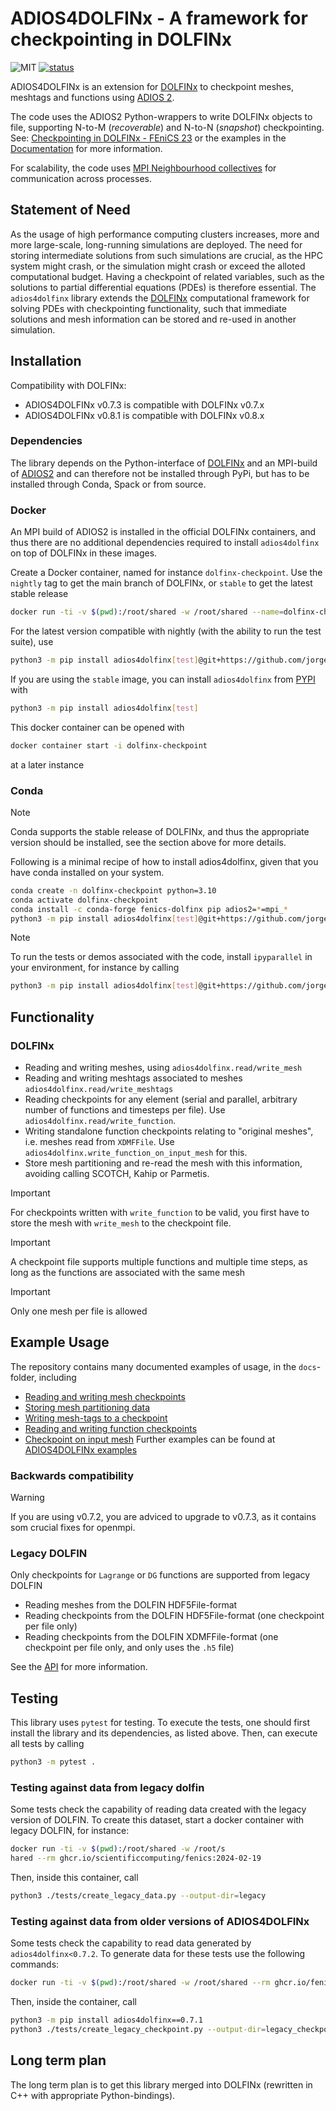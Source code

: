 # ADIOS4DOLFINx - A framework for checkpointing in DOLFINx

![MIT](https://img.shields.io/github/license/jorgensd/adios4dolfinx)
[![status](https://joss.theoj.org/papers/7866cb142db8a803e32d79a109573d25/status.svg)](https://joss.theoj.org/papers/7866cb142db8a803e32d79a109573d25)

ADIOS4DOLFINx is an extension for [DOLFINx](https://github.com/FEniCS/dolfinx/) to checkpoint meshes, meshtags and functions using [ADIOS 2](https://adios2.readthedocs.io/en/latest/).

The code uses the ADIOS2 Python-wrappers to write DOLFINx objects to file, supporting N-to-M (_recoverable_) and N-to-N (_snapshot_) checkpointing.
See: [Checkpointing in DOLFINx - FEniCS 23](https://jsdokken.com/checkpointing-presentation/#/) or the examples in the [Documentation](https://jsdokken.com/adios4dolfinx/) for more information.

For scalability, the code uses [MPI Neighbourhood collectives](https://www.mpi-forum.org/docs/mpi-3.1/mpi31-report/node200.htm) for communication across processes.

## Statement of Need

As the usage of high performance computing clusters increases, more and more large-scale, long-running simulations are deployed.
The need for storing intermediate solutions from such simulations are crucial, as the HPC system might crash, or the simulation might crash or exceed the alloted computational budget.
Having a checkpoint of related variables, such as the solutions to partial differential equations (PDEs) is therefore essential.
The `adios4dolfinx` library extends the [DOLFINx](https://github.com/FEniCS/dolfinx/) computational framework for solving PDEs with checkpointing functionality, such that immediate solutions and mesh information can be stored and re-used in another simulation.

## Installation

Compatibility with DOLFINx:

- ADIOS4DOLFINx v0.7.3 is compatible with DOLFINx v0.7.x
- ADIOS4DOLFINx v0.8.1 is compatible with DOLFINx v0.8.x

### Dependencies

The library depends on the Python-interface of [DOLFINx](https://github.com/) and an MPI-build of [ADIOS2](https://adios2.readthedocs.io/en/latest/setting_up/setting_up.html#as-package) and can therefore not be installed through PyPi, but has to be installed through Conda, Spack or from source.

### Docker

An MPI build of ADIOS2 is installed in the official DOLFINx containers, and thus there are no additional dependencies required to install `adios4dolfinx`
on top of DOLFINx in these images.

Create a Docker container, named for instance `dolfinx-checkpoint`.
Use the `nightly` tag to get the main branch of DOLFINx, or `stable` to get the latest stable release

```bash
docker run -ti -v $(pwd):/root/shared -w /root/shared --name=dolfinx-checkpoint ghcr.io/fenics/dolfinx/dolfinx:nightly
```

For the latest version compatible with nightly (with the ability to run the test suite), use

```bash
python3 -m pip install adios4dolfinx[test]@git+https://github.com/jorgensd/adios4dolfinx@main
```

If you are using the `stable` image, you can install `adios4dolfinx` from [PYPI](https://pypi.org/project/adios4dolfinx/) with

```bash
python3 -m pip install adios4dolfinx[test]
```

This docker container can be opened with

```bash
docker container start -i dolfinx-checkpoint
```

at a later instance

### Conda

> [!NOTE]  
> Conda supports the stable release of DOLFINx, and thus the appropriate version should be installed, see the section above for more details.

Following is a minimal recipe of how to install adios4dolfinx, given that you have conda installed on your system.

```bash
conda create -n dolfinx-checkpoint python=3.10
conda activate dolfinx-checkpoint
conda install -c conda-forge fenics-dolfinx pip adios2=*=mpi_*
python3 -m pip install adios4dolfinx[test]@git+https://github.com/jorgensd/adios4dolfinx@v0.8.1
```

> [!NOTE]
> To run the tests or demos associated with the code, install `ipyparallel` in your environment, for instance by calling
>
> ```bash
> python3 -m pip install adios4dolfinx[test]@git+https://github.com/jorgensd/adios4dolfinx@v0.8.1
> ```

## Functionality

### DOLFINx

- Reading and writing meshes, using `adios4dolfinx.read/write_mesh`
- Reading and writing meshtags associated to meshes `adios4dolfinx.read/write_meshtags`
- Reading checkpoints for any element (serial and parallel, arbitrary number of functions and timesteps per file). Use `adios4dolfinx.read/write_function`.
- Writing standalone function checkpoints relating to "original meshes", i.e. meshes read from `XDMFFile`. Use `adios4dolfinx.write_function_on_input_mesh` for this.
- Store mesh partitioning and re-read the mesh with this information, avoiding calling SCOTCH, Kahip or Parmetis.

> [!IMPORTANT]  
> For checkpoints written with `write_function` to be valid, you first have to store the mesh with `write_mesh` to the checkpoint file.

> [!IMPORTANT]  
> A checkpoint file supports multiple functions and multiple time steps, as long as the functions are associated with the same mesh

> [!IMPORTANT]  
> Only one mesh per file is allowed

## Example Usage

The repository contains many documented examples of usage, in the `docs`-folder, including

- [Reading and writing mesh checkpoints](./docs/writing_mesh_checkpoint.py)
- [Storing mesh partitioning data](./docs/partitioned_mesh.py)
- [Writing mesh-tags to a checkpoint](./docs/meshtags.py)
- [Reading and writing function checkpoints](./docs/writing_functions_checkpoint.py)
- [Checkpoint on input mesh](./docs/original_checkpoint.py)
  Further examples can be found at [ADIOS4DOLFINx examples](https://jsdokken.com/adios4dolfinx/)

### Backwards compatibility

> [!WARNING]
> If you are using v0.7.2, you are adviced to upgrade to v0.7.3, as it contains som crucial fixes for openmpi.

### Legacy DOLFIN

Only checkpoints for `Lagrange` or `DG` functions are supported from legacy DOLFIN

- Reading meshes from the DOLFIN HDF5File-format
- Reading checkpoints from the DOLFIN HDF5File-format (one checkpoint per file only)
- Reading checkpoints from the DOLFIN XDMFFile-format (one checkpoint per file only, and only uses the `.h5` file)

See the [API](./docs/api) for more information.

## Testing

This library uses `pytest` for testing.
To execute the tests, one should first install the library and its dependencies, as listed above.
Then, can execute all tests by calling

```bash
python3 -m pytest .
```

### Testing against data from legacy dolfin

Some tests check the capability of reading data created with the legacy version of DOLFIN.
To create this dataset, start a docker container with legacy DOLFIN, for instance:

```bash
docker run -ti -v $(pwd):/root/shared -w /root/s
hared --rm ghcr.io/scientificcomputing/fenics:2024-02-19
```

Then, inside this container, call

```bash
python3 ./tests/create_legacy_data.py --output-dir=legacy
```

### Testing against data from older versions of ADIOS4DOLFINx

Some tests check the capability to read data generated by `adios4dolfinx<0.7.2`.
To generate data for these tests use the following commands:

```bash
docker run -ti -v $(pwd):/root/shared -w /root/shared --rm ghcr.io/fenics/dolfinx/dolfinx:v0.7.3
```

Then, inside the container, call

```bash
python3 -m pip install adios4dolfinx==0.7.1
python3 ./tests/create_legacy_checkpoint.py --output-dir=legacy_checkpoint
```

## Long term plan

The long term plan is to get this library merged into DOLFINx (rewritten in C++ with appropriate Python-bindings).

